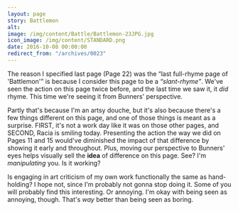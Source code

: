 ```yaml
---
layout: page
story: Battlemon
alt:
image: /img/content/Battle/Battlemon-23JPG.jpg
icon_image: /img/content/STANDARD.png
date: 2016-10-08 00:00:00
redirect_from: "/archives/0023"
---
```


The reason I specified last page (Page 22) was the “last full-rhyme page of 'Battlemon'” is because I consider this page to be a <em>“slant-rhyme”</em>. We've seen the action on this page twice before, and the last time we saw it, it <em>did</em> rhyme. This time we're seeing it from Bunners' perspective.

Partly that's because I'm an artsy douche, but it's also because there's a few things different on this page, and one of those things is meant as a surprise. FIRST, it's not a work day like it was on those other pages, and SECOND, Racia is smiling today. Presenting the action the way we did on Pages 11 and 15 would've diminished the impact of that difference by showing it early and throughout. Plus, moving our perspective to Bunners' eyes helps visually sell the <b>idea</b> of difference on this page. See? I'm <em>manipulating</em> you. Is it working?

Is engaging in art criticism of my own work functionally the same as hand-holding? I hope not, since I'm probably not gonna stop doing it. Some of you will probably find this interesting. Or annoying. I'm okay with being seen as annoying, though. That's <em>way</em> better than being seen as boring.
